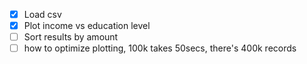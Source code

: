 - [x] Load csv
- [x] Plot income vs education level
- [ ] Sort results by amount
- [ ] how to optimize plotting, 100k takes 50secs, there's 400k records
